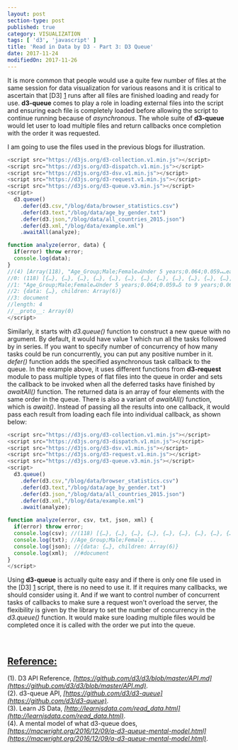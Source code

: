 ```yaml
---
layout: post
section-type: post
published: true
category: VISUALIZATION
tags: [ 'd3', 'javascript' ]
title: 'Read in Data by D3 - Part 3: D3 Queue'
date: 2017-11-24
modifiedOn: 2017-11-26
---  
```


It is more common that people would use a quite few number of files at the same session for data visualization for various reasons and it is critical to ascertain that [D3] [1] runs after all files are finished loading and ready for use. __d3-queue__ comes to play a role in loading external files into the script and ensuring each file is completely loaded before allowing the script to continue running because of _asynchronous_. The whole suite of __d3-queue__ would let user to load multiple files and return callbacks once completion with the order it was requested.    

I am going to use the files used in the previous blogs for illustration.  

```javascript 
<script src="https://d3js.org/d3-collection.v1.min.js"></script>
<script src="https://d3js.org/d3-dispatch.v1.min.js"></script>
<script src="https://d3js.org/d3-dsv.v1.min.js"></script>
<script src="https://d3js.org/d3-request.v1.min.js"></script>
<script src="https://d3js.org/d3-queue.v3.min.js"></script>
<script>
  d3.queue()
    .defer(d3.csv,"/blog/data/browser_statistics.csv")
    .defer(d3.text,"/blog/data/age_by_gender.txt")
    .defer(d3.json,"/blog/data/all_countries_2015.json")
    .defer(d3.xml,"/blog/data/example.xml")
    .awaitAll(analyze);

function analyze(error, data) {
  if(error) throw error;
  console.log(data);
}
//(4) [Array(118), "Age_Group;Male;Female↵Under 5 years;0.064;0.059↵…ears;0.015;0.021↵85 years andover;0.013;0.025↵", {…}, document]
//0: (118) [{…}, {…}, {…}, {…}, {…}, {…}, {…}, {…}, {…}, {…}, {…}, {…}, {…}, {…}, …]
//1: "Age_Group;Male;Female↵Under 5 years;0.064;0.059↵5 to 9 years;0.066;0.062↵10 to 14 years;0.067;0.062 ..."
//2: {data: {…}, children: Array(6)}
//3: document
//length: 4
//__proto__: Array(0)
</script>
```  
Similarly, it starts with _d3.queue()_ function to construct a new queue with no argument. By default, it would have value 1 which run all the tasks followed by in series. If you want to specify number of concurrency of how many tasks could be run concurrently, you can put any positive number in it. _defer()_ function adds the specified asynchronous task callback to the queue. In the example above, it uses different functions from __d3-request__ module to pass multiple types of flat files into the queue in order and sets the callback to be invoked when all the deferred tasks have finished by _awaitAll()_ function. The returned data is an array of four elements with the same order in the queue. There is also a variant of _awaitAll()_ function, which is _await()_. Instead of passing all the results into one callback, it would pass each result from loading each file into individual callback, as shown below:    

```javascript  
<script src="https://d3js.org/d3-collection.v1.min.js"></script>
<script src="https://d3js.org/d3-dispatch.v1.min.js"></script>
<script src="https://d3js.org/d3-dsv.v1.min.js"></script>
<script src="https://d3js.org/d3-request.v1.min.js"></script>
<script src="https://d3js.org/d3-queue.v3.min.js"></script>
<script>
  d3.queue()
    .defer(d3.csv,"/blog/data/browser_statistics.csv")
    .defer(d3.text,"/blog/data/age_by_gender.txt")
    .defer(d3.json,"/blog/data/all_countries_2015.json")
    .defer(d3.xml,"/blog/data/example.xml")
    .await(analyze);

function analyze(error, csv, txt, json, xml) {
  if(error) throw error;
  console.log(csv); //(118) [{…}, {…}, {…}, {…}, {…}, {…}, {…}, {…}, {…}, {…}, {…}, {…}, {…}, {…}, …]
  console.log(txt); //Age_Group;Male;Female ...
  console.log(json); //{data: {…}, children: Array(6)}
  console.log(xml);  //#document
}
</script>  
```  
Using __d3-queue__ is actually quite easy and if there is only one file used in the [D3] [1] script, there is no need to use it. If it requires many callbacks, we should consider using it. And if we want to control number of concurrent tasks of callbacks to make sure a request won't overload the server, the flexibility is given by the library to set the number of concurrency in the _d3.queue()_ function. It would make sure loading multiple files would be completed once it is called with the order we put into the queue.  

<br />

<u>Reference:</u>    
----------------- 
(1). D3 API Reference, _[https://github.com/d3/d3/blob/master/API.md](https://github.com/d3/d3/blob/master/API.md)_.  
(2). d3-queue API, _[https://github.com/d3/d3-queue](https://github.com/d3/d3-queue)_.   
(3). Learn JS Data, _[http://learnjsdata.com/read_data.html](http://learnjsdata.com/read_data.html)_.  
(4). A mental model of what d3-queue does, _[https://macwright.org/2016/12/09/a-d3-queue-mental-model.html](https://macwright.org/2016/12/09/a-d3-queue-mental-model.html)_.

[1]: https://d3js.org/  "d3"